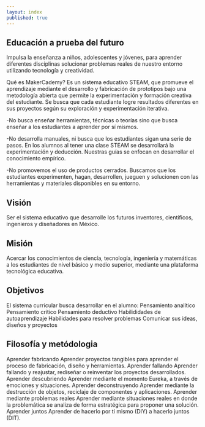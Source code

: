 ```yaml
---
layout: index
published: true
---
```


## Educación a prueba del futuro

Impulsa la enseñanza a niños, adolescentes y jóvenes, para aprender diferentes disciplinas solucionar problemas reales de nuestro entorno utilizando tecnología y creatividad.

Qué es MakerCademy?
Es un sistema educativo STEAM, que promueve el aprendizaje mediante el desarrollo y fabricación de prototipos bajo una metodología abierta que permite la experimentación y formación creativa del estudiante. Se busca que cada estudiante logre resultados diferentes en sus proyectos según su exploración y experimentación iterativa.  

-No busca enseñar herramientas, técnicas o teorías sino que busca enseñar a los estudiantes a aprender por sí mismos.

-No desarrolla manuales, ni busca que los estudiantes sigan una serie de pasos. En los alumnos al tener una clase STEAM se desarrollará la experimentación y deducción. Nuestras guías se enfocan en desarrollar el conocimiento empírico.

-No promovemos el uso de productos cerrados. Buscamos que los estudiantes experimenten, hagan, desarrollen, jueguen y solucionen con las herramientas y materiales disponibles en su entorno.

## Visión
Ser el sistema educativo que desarrolle los futuros inventores, científicos, ingenieros y diseñadores en México.

## Misión
Acercar los conocimientos de ciencía, tecnología, ingeniería y matemáticas a los estudiantes de nivel básico y medio superior, mediante una plataforma tecnológica educativa.

## Objetivos
El sistema curricular busca desarrollar en el alumno:
Pensamiento analítico
Pensamiento crítico
Pensamiento deductivo
Habilididades de autoaprendizaje
Habilidades para resolver problemas
Comunicar sus ideas, diseños y proyectos

## Filosofía y metódologia
Aprender fabricando
Aprender proyectos tangibles para aprender el proceso de fabricación, diseño y herramientas.
Aprender fallando
Aprender fallando y reajustar, rediseñar o reinventar los proyectos desarrollados.
Aprender descubriendo
Aprender mediante el momento Eureka, a través de emociones y situaciones.
Aprender deconstruyendo
Aprender mediante la destrucción de objetos, reciclaje de componentes y aplicaciones.
Aprender mediante problemas reales
Aprender mediante situaciones reales en donde la problemática se analiza de forma estratégica para proponer una solución.
Aprender juntos
Aprender de hacerlo por ti mismo (DIY) a hacerlo juntos (DIT).
